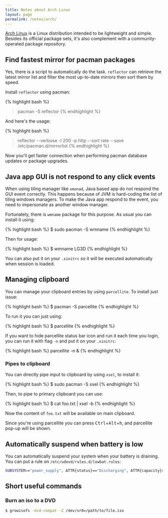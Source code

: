 ```yaml
---
title: Notes about Arch Linux
layout: page
permalink: /notes/arch/
---
```


[Arch Linux](https://www.archlinux.org/) is a Linux distribution intended to be lightweight and simple. Besides its official package sets, it's also complement with a community-operated package repository.

## Find fastest mirror for pacman packages

Yes, there is a script to automatically do the task. `reflector` can retrieve the latest mirror list and filter the most up-to-date mirrors then sort them by speed.

Install `reflector` using pacman:

{% highlight bash %}
> pacman -S reflector
{% endhighlight %}

And here's the usage:

{% highlight bash %}
> reflector --verbose -l 200 -p http --sort rate --save /etc/pacman.d/mirrorlist
{% endhighlight %}

Now you'll get faster connection when performing pacman database updates or package upgrades.

## Java app GUI is not respond to any click events

When using tiling manager like `xmonad`, Java based app do not respond the GUI event correctly. This happens because of JVM is hard-coding the list of tiling windows managers. To make the Java app respond to the event, you need to impersonate as another window manager.

Fortunately, there is `wmname` package for this purpose. As usual you can install it using:

{% highlight bash %}
$ sudo pacman -S wmname
{% endhighlight %}

Then for usage:

{% highlight bash %}
$ wmname LG3D
{% endhighlight %}

You can also put it on your `.xinitrc` so it will be executed automatically when session is loaded.

## Managing clipboard

You can manage your clipboard entries by using `parcellite`. To install just issue:

{% highlight bash %}
$ pacman -S parcellite
{% endhighlight %}

To run it you can just using:

{% highlight bash %}
$ parcellite
{% endhighlight %}

If you want to hide parcellite status bar icon and run it each time you login, you can run it with flag `-n` and put it on your `.xinitrc`:

{% highlight bash %}
parcellite -n &
{% endhighlight %}

### Pipes to clipboard

You can directly pipe input to clipboard by using `xsel`, to install it:

{% highlight bash %}
$ sudo pacman -S xsel
{% endhighlight %}

Then, to pipe to primary clipboard you can use:

{% highlight bash %}
$ cat foo.txt | xsel -b
{% endhighlight %}

Now the content of `foo.txt` will be available on main clipboard.

Since you're using parcellite you can press <kbd>Ctrl</kbd>+<kbd>Alt</kbd>+<kbd>h</kbd>, and parcellite pop-up will be shown.

## Automatically suspend when battery is low

You can automatically suspend your system when your battery is draining. You can put a rule on `/etc/udevd/rules.d/lowbat.rules`:

```bash
SUBSYSTEM=="power_supply", ATTR{status}=="Discharging", ATTR{capacity}=="2", RUN+="/usr/bin/systemctl suspend"
```

## Short useful commands

### Burn an iso to a DVD

```bash
$ growisofs -dvd-compat -Z /dev/sr0=/path/to/file.iso
```

